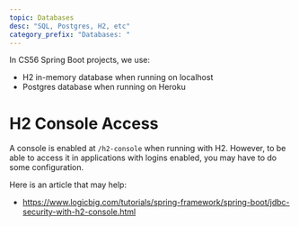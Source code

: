 ```yaml
---
topic: Databases
desc: "SQL, Postgres, H2, etc"
category_prefix: "Databases: "
---
```


In CS56 Spring Boot projects, we use:
* H2 in-memory database when running on localhost
* Postgres database when running on Heroku

# H2 Console Access

A console is enabled at `/h2-console` when running with H2.  However, to be able to access it in applications with logins enabled,
you may have to do some configuration.

Here is an article that may help: 
* <https://www.logicbig.com/tutorials/spring-framework/spring-boot/jdbc-security-with-h2-console.html>
